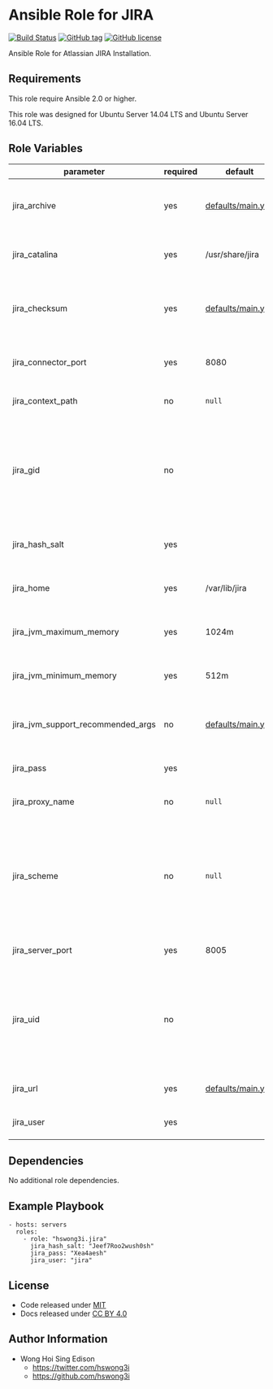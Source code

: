 Ansible Role for JIRA
=====================

[![Build Status](https://travis-ci.org/pantarei/ansible-role-jira.svg?branch=master)](https://travis-ci.org/pantarei/ansible-role-jira)
[![GitHub tag](https://img.shields.io/github/tag/pantarei/ansible-role-jira.svg)](https://github.com/pantarei/ansible-role-jira)
[![GitHub license](https://img.shields.io/github/license/pantarei/ansible-role-jira.svg)](https://github.com/pantarei/ansible-role-jira/blob/master/LICENSE)

Ansible Role for Atlassian JIRA Installation.

Requirements
------------

This role require Ansible 2.0 or higher.

This role was designed for Ubuntu Server 14.04 LTS and Ubuntu Server 16.04 LTS.

Role Variables
--------------

<table>
<colgroup>
<col width="20%" />
<col width="20%" />
<col width="20%" />
<col width="20%" />
<col width="20%" />
</colgroup>
<thead>
<tr class="header">
<th>parameter</th>
<th>required</th>
<th>default</th>
<th>choices</th>
<th>comments</th>
</tr>
</thead>
<tbody>
<tr class="odd">
<td>jira_archive</td>
<td>yes</td>
<td><a href="https://github.com/pantarei/ansible-role-jira/blob/master/defaults/main.yml">defaults/main.yml</a></td>
<td></td>
<td>Download archive filename for cache during (re)install.</td>
</tr>
<tr class="even">
<td>jira_catalina</td>
<td>yes</td>
<td>/usr/share/jira</td>
<td></td>
<td>Location for the JIRA installation directory.</td>
</tr>
<tr class="odd">
<td>jira_checksum</td>
<td>yes</td>
<td><a href="https://github.com/pantarei/ansible-role-jira/blob/master/defaults/main.yml">defaults/main.yml</a></td>
<td></td>
<td>Download archive sha256 checksum for cache during (re)install.</td>
</tr>
<tr class="even">
<td>jira_connector_port</td>
<td>yes</td>
<td>8080</td>
<td></td>
<td>JIRA Apache Tomcat connector port.</td>
</tr>
<tr class="odd">
<td>jira_context_path</td>
<td>no</td>
<td><code>null</code></td>
<td></td>
<td>Pass value as <code>path</code> to <a href="https://github.com/pantarei/ansible-role-jira/blob/master/templates/usr/share/jira/conf/server.xml.j2">template</a>.</td>
</tr>
<tr class="even">
<td>jira_gid</td>
<td>no</td>
<td></td>
<td></td>
<td>Specifying the GID for shared storage. NOTE: This value should only be set once before deploying and then never changed.</td>
</tr>
<tr class="odd">
<td>jira_hash_salt</td>
<td>yes</td>
<td></td>
<td></td>
<td>Specific password hash salt for sha512.</td>
</tr>
<tr class="even">
<td>jira_home</td>
<td>yes</td>
<td>/var/lib/jira</td>
<td></td>
<td>Location for the JIRA home directory.</td>
</tr>
<tr class="odd">
<td>jira_jvm_maximum_memory</td>
<td>yes</td>
<td>1024m</td>
<td></td>
<td>JIRA JVM maximum memory usage.</td>
</tr>
<tr class="even">
<td>jira_jvm_minimum_memory</td>
<td>yes</td>
<td>512m</td>
<td></td>
<td>JIRA JVM minimum memory usage.</td>
</tr>
<tr class="odd">
<td>jira_jvm_support_recommended_args</td>
<td>no</td>
<td><a href="https://github.com/pantarei/ansible-role-jira/blob/master/defaults/main.yml">defaults/main.yml</a></td>
<td></td>
<td>Atlassian Support recommended JVM arguments.</td>
</tr>
<tr class="even">
<td>jira_pass</td>
<td>yes</td>
<td></td>
<td></td>
<td>Password for JIRA system user.</td>
</tr>
<tr class="odd">
<td>jira_proxy_name</td>
<td>no</td>
<td><code>null</code></td>
<td></td>
<td>Pass value as <code>proxyName</code> to <a href="https://github.com/pantarei/ansible-role-jira/blob/master/templates/usr/share/jira/conf/server.xml.j2">template</a>.</td>
</tr>
<tr class="even">
<td>jira_scheme</td>
<td>no</td>
<td><code>null</code></td>
<td><ul>
<li><code>null</code></li>
<li>http</li>
<li>https</li>
</ul></td>
<td>Install JIRA in standalone mode if <code>null</code>, or integrating with Apache using HTTP if <code>http</code>, or integrating with Apache using HTTPS if <code>https</code>.</td>
</tr>
<tr class="odd">
<td>jira_server_port</td>
<td>yes</td>
<td>8005</td>
<td></td>
<td>JIRA Apache Tomcat server port.</td>
</tr>
<tr class="even">
<td>jira_uid</td>
<td>no</td>
<td></td>
<td></td>
<td>Specifying the UID for shared storage. NOTE: This value should only be set once before deploying and then never changed.</td>
</tr>
<tr class="odd">
<td>jira_url</td>
<td>yes</td>
<td><a href="https://github.com/pantarei/ansible-role-jira/blob/master/defaults/main.yml">defaults/main.yml</a></td>
<td></td>
<td>URL for download archive.</td>
</tr>
<tr class="even">
<td>jira_user</td>
<td>yes</td>
<td></td>
<td></td>
<td>Username for JIRA system user.</td>
</tr>
</tbody>
</table>

Dependencies
------------

No additional role dependencies.

Example Playbook
----------------

    - hosts: servers
      roles:
        - role: "hswong3i.jira"
          jira_hash_salt: "Jeef7Roo2wush0sh"
          jira_pass: "Xea4aesh"
          jira_user: "jira"

License
-------

-   Code released under [MIT](https://github.com/pantarei/ansible-role-jira/blob/master/LICENSE)
-   Docs released under [CC BY 4.0](http://creativecommons.org/licenses/by/4.0/)

Author Information
------------------

-   Wong Hoi Sing Edison
    -   <a href="https://twitter.com/hswong3i" class="uri" class="uri">https://twitter.com/hswong3i</a>
    -   <a href="https://github.com/hswong3i" class="uri" class="uri">https://github.com/hswong3i</a>

